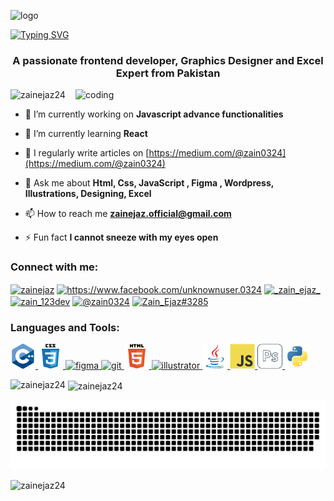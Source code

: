 ![logo](https://github.com/ZainEjaz24/Zain-Ejaz/blob/main/Banner.png)

<a href="https://git.io/typing-svg"><img src="https://readme-typing-svg.demolab.com?font=Indie+Flower&size=35&pause=100&color=00FFFF&center=true&vCenter=true&width=500&lines=Hi!+My+name+is+Zain+Ejaz;Good+to+see+you+there!" alt="Typing SVG" /></a>

<h3 align="center">A passionate frontend developer, Graphics Designer and Excel Expert from Pakistan</h3>
<img align="right" alt="coding"  width="400" src= "https://media1.giphy.com/media/H1f1T0tKK4jEfNt6MG/giphy.gif?cid=82a1493bmobfye255xnqdom88b2sd3fvtmd7dgdh77odk8ll&ep=v1_gifs_search&rid=giphy.gif&ct=g ">

<p align="left"> <img src="https://komarev.com/ghpvc/?username=zainejaz24&label=Profile%20views&color=0e75b6&style=flat" alt="zainejaz24" /> </p>

- 🔭 I’m currently working on **Javascript advance functionalities**

- 🌱 I’m currently learning **React**

- 📝 I regularly write articles on [https://medium.com/@zain0324](https://medium.com/@zain0324)

- 💬 Ask me about **Html, Css, JavaScript , Figma , Wordpress, Illustrations, Designing, Excel**

- 📫 How to reach me **zainejaz.official@gmail.com**

- ⚡ Fun fact **I cannot sneeze with my eyes open**

<h3 align="left">Connect with me:</h3>
<p align="left">
<a href="https://linkedin.com/in/zainejaz" target="blank"><img align="center" src="https://raw.githubusercontent.com/rahuldkjain/github-profile-readme-generator/master/src/images/icons/Social/linked-in-alt.svg" alt="zainejaz" height="30" width="40" /></a>
<a href="https://www.facebook.com/profile.php?id=100095207245528" target="blank"><img align="center" src="https://raw.githubusercontent.com/rahuldkjain/github-profile-readme-generator/master/src/images/icons/Social/facebook.svg" alt="https://www.facebook.com/unknownuser.0324" height="30" width="40" /></a>
<a href="https://instagram.com/_zain_ejaz_" target="blank"><img align="center" src="https://raw.githubusercontent.com/rahuldkjain/github-profile-readme-generator/master/src/images/icons/Social/instagram.svg" alt="_zain_ejaz_" height="30" width="40" /></a>
<a href="https://dribbble.com/zain_123dev" target="blank"><img align="center" src="https://raw.githubusercontent.com/rahuldkjain/github-profile-readme-generator/master/src/images/icons/Social/dribbble.svg" alt="zain_123dev" height="30" width="40" /></a>
<a href="https://medium.com/@zain0324" target="blank"><img align="center" src="https://raw.githubusercontent.com/rahuldkjain/github-profile-readme-generator/master/src/images/icons/Social/medium.svg" alt="@zain0324" height="30" width="40" /></a>
<a href="https://discord.gg/Zain_Ejaz#3285" target="blank"><img align="center" src="https://raw.githubusercontent.com/rahuldkjain/github-profile-readme-generator/master/src/images/icons/Social/discord.svg" alt="Zain_Ejaz#3285" height="30" width="40" /></a>
</p>

<h3 align="left">Languages and Tools:</h3>
<p align="left"> <a href="https://www.w3schools.com/cpp/" target="_blank" rel="noreferrer"> <img src="https://raw.githubusercontent.com/devicons/devicon/master/icons/cplusplus/cplusplus-original.svg" alt="cplusplus" width="40" height="40"/> </a> <a href="https://www.w3schools.com/css/" target="_blank" rel="noreferrer"> <img src="https://raw.githubusercontent.com/devicons/devicon/master/icons/css3/css3-original-wordmark.svg" alt="css3" width="40" height="40"/> </a> <a href="https://www.figma.com/" target="_blank" rel="noreferrer"> <img src="https://www.vectorlogo.zone/logos/figma/figma-icon.svg" alt="figma" width="40" height="40"/> </a> <a href="https://git-scm.com/" target="_blank" rel="noreferrer"> <img src="https://www.vectorlogo.zone/logos/git-scm/git-scm-icon.svg" alt="git" width="40" height="40"/> </a> <a href="https://www.w3.org/html/" target="_blank" rel="noreferrer"> <img src="https://raw.githubusercontent.com/devicons/devicon/master/icons/html5/html5-original-wordmark.svg" alt="html5" width="40" height="40"/> </a> <a href="https://www.adobe.com/in/products/illustrator.html" target="_blank" rel="noreferrer"> <img src="https://www.vectorlogo.zone/logos/adobe_illustrator/adobe_illustrator-icon.svg" alt="illustrator" width="40" height="40"/> </a> <a href="https://www.java.com" target="_blank" rel="noreferrer"> <img src="https://raw.githubusercontent.com/devicons/devicon/master/icons/java/java-original.svg" alt="java" width="40" height="40"/> </a> <a href="https://developer.mozilla.org/en-US/docs/Web/JavaScript" target="_blank" rel="noreferrer"> <img src="https://raw.githubusercontent.com/devicons/devicon/master/icons/javascript/javascript-original.svg" alt="javascript" width="40" height="40"/> </a> <a href="https://www.photoshop.com/en" target="_blank" rel="noreferrer"> <img src="https://raw.githubusercontent.com/devicons/devicon/master/icons/photoshop/photoshop-line.svg" alt="photoshop" width="40" height="40"/> </a> <a href="https://www.python.org" target="_blank" rel="noreferrer"> <img src="https://raw.githubusercontent.com/devicons/devicon/master/icons/python/python-original.svg" alt="python" width="40" height="40"/> </a> </p>

<p><img align="left" src="https://github-readme-stats.vercel.app/api/top-langs?username=zainejaz24&show_icons=true&locale=en&layout=compact" alt="zainejaz24" /></p>

<p>&nbsp;<img align="center" src="https://github-readme-stats.vercel.app/api?username=zainejaz24&show_icons=true&locale=en" alt="zainejaz24" /></p>

<div align="center">
  <a href="#">
  <img  src="https://github.com/1999AZZAR/1999AZZAR/blob/main/resources/img/grid-snake.svg"
       alt="snake" /></a>
</div>

<p><img align="center" src="https://github-readme-streak-stats.herokuapp.com/?user=zainejaz24&" alt="zainejaz24" /></p>
